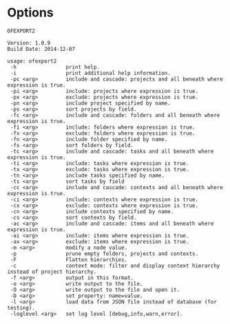 # Options
    
    OFEXPORT2
    
    Version: 1.0.9
    Build Date: 2014-12-07
    
    usage: ofexport2
     -h                print help.
     -i                print additional help information.
     -pc <arg>         include and cascade: projects and all beneath where expression is true.
     -pi <arg>         include: projects where expression is true.
     -px <arg>         exclude: projects where expression is true.
     -pn <arg>         include project specified by name.
     -ps <arg>         sort projects by field.
     -fc <arg>         include and cascade: folders and all beneath where expression is true.
     -fi <arg>         include: folders where expression is true.
     -fx <arg>         exclude: folders where expression is true.
     -fn <arg>         include folder specified by name.
     -fs <arg>         sort folders by field.
     -tc <arg>         include and cascade: tasks and all beneath where expression is true.
     -ti <arg>         include: tasks where expression is true.
     -tx <arg>         exclude: tasks where expression is true.
     -tn <arg>         include tasks specified by name.
     -ts <arg>         sort tasks by field
     -cc <arg>         include and cascade: contexts and all beneath where expression is true.
     -ci <arg>         include: contexts where expression is true.
     -cx <arg>         exclude: contexts where expression is true.
     -cn <arg>         include contexts specified by name.
     -cs <arg>         sort contexts by field.
     -ac <arg>         include and cascade: items and all beneath where expression is true.
     -ai <arg>         include: items where expression is true.
     -ax <arg>         exclude: items where expression is true.
     -m <arg>          modify a node value.
     -p                prune empty folders, projects and contexts.
     -F                Flatten hierarchies.
     -c                context mode: filter and display context hierarchy instead of project hierarchy.
     -f <arg>          output in this format.
     -o <arg>          write output to the file.
     -O <arg>          write output to the file and open it.
     -D <arg>          set property: name=value.
     -l <arg>          load data from JSON file instead of database (for testing).
     -loglevel <arg>   set log level [debug,info,warn,error].
